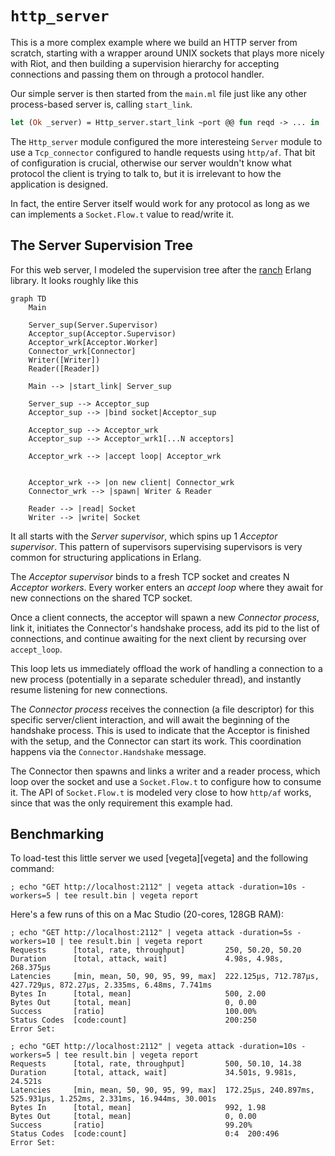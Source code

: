 # `http_server`

This is a more complex example where we build an HTTP server from scratch,
starting with a wrapper around UNIX sockets that plays more nicely with Riot,
and then building a supervision hierarchy for accepting connections and passing
them on through a protocol handler.

Our simple server is then started from the `main.ml` file just like any other process-based server is, calling `start_link`.

```ocaml
let (Ok _server) = Http_server.start_link ~port @@ fun reqd -> ... in
```

The `Http_server` module configured the more interesteing `Server` module to use a `Tcp_connector` configured to handle requests using `http/af`. That bit of configuration is crucial, otherwise our server wouldn't know what protocol the client is trying to talk to, but it is irrelevant to how the application is designed.

In fact, the entire Server itself would work for any protocol as long as we can
implements a `Socket.Flow.t` value to read/write it.

## The Server Supervision Tree

For this web server, I modeled the supervision tree after the [ranch][ranch]
Erlang library. It looks roughly like this

```mermaid
graph TD
    Main

    Server_sup(Server.Supervisor)
    Acceptor_sup(Acceptor.Supervisor)
    Acceptor_wrk[Acceptor.Worker]
    Connector_wrk[Connector]
    Writer([Writer])
    Reader([Reader])

    Main --> |start_link| Server_sup

    Server_sup --> Acceptor_sup
    Acceptor_sup --> |bind socket|Acceptor_sup

    Acceptor_sup --> Acceptor_wrk
    Acceptor_sup --> Acceptor_wrk1[...N acceptors]

    Acceptor_wrk --> |accept loop| Acceptor_wrk
    

    Acceptor_wrk --> |on new client| Connector_wrk
    Connector_wrk --> |spawn| Writer & Reader

    Reader --> |read| Socket
    Writer --> |write| Socket
```

It all starts with the _Server supervisor_, which spins up 1 _Acceptor supervisor_.
This pattern of supervisors supervising supervisors is very common for structuring applications in Erlang.

The _Acceptor supervisor_ binds to a fresh TCP socket and creates N _Acceptor
workers_. Every worker enters an _accept loop_ where they await for new
connections on the shared TCP socket.

Once a client connects, the acceptor will spawn a new _Connector process_, link
it, initiates the Connector's handshake process, add its pid to the list of
connections, and continue awaiting for the next client by recursing over
`accept_loop`.

This loop lets us immediately offload the work of handling a connection to a
new process (potentially in a separate scheduler thread), and instantly resume
listening for new connections.

The _Connector process_ receives the connection (a file descriptor) for this
specific server/client interaction, and will await the beginning of the
handshake process. This is used to indicate that the Acceptor is finished with
the setup, and the Connector can start its work. This coordination happens via
the `Connector.Handshake` message.

The Connector then spawns and links a writer and a reader process, which loop
over the socket and use a `Socket.Flow.t` to configure how to consume it. The
API of `Socket.Flow.t` is modeled very close to how `http/af` works, since that
was the only requirement this example had. 


[ranch]: https://github.com/ninenines/ranch

## Benchmarking

To load-test this little server we used [vegeta][vegeta] and the following command:

```
; echo "GET http://localhost:2112" | vegeta attack -duration=10s -workers=5 | tee result.bin | vegeta report
```

Here's a few runs of this on a Mac Studio (20-cores, 128GB RAM):

```
; echo "GET http://localhost:2112" | vegeta attack -duration=5s -workers=10 | tee result.bin | vegeta report
Requests      [total, rate, throughput]         250, 50.20, 50.20
Duration      [total, attack, wait]             4.98s, 4.98s, 268.375µs
Latencies     [min, mean, 50, 90, 95, 99, max]  222.125µs, 712.787µs, 427.729µs, 872.27µs, 2.335ms, 6.48ms, 7.741ms
Bytes In      [total, mean]                     500, 2.00
Bytes Out     [total, mean]                     0, 0.00
Success       [ratio]                           100.00%
Status Codes  [code:count]                      200:250
Error Set:

; echo "GET http://localhost:2112" | vegeta attack -duration=10s -workers=5 | tee result.bin | vegeta report
Requests      [total, rate, throughput]         500, 50.10, 14.38
Duration      [total, attack, wait]             34.501s, 9.981s, 24.521s
Latencies     [min, mean, 50, 90, 95, 99, max]  172.25µs, 240.897ms, 525.931µs, 1.252ms, 2.331ms, 16.944ms, 30.001s
Bytes In      [total, mean]                     992, 1.98
Bytes Out     [total, mean]                     0, 0.00
Success       [ratio]                           99.20%
Status Codes  [code:count]                      0:4  200:496
Error Set:

```
